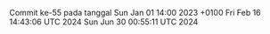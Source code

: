 Commit ke-55 pada tanggal Sun Jan 01 14:00 2023 +0100
Fri Feb 16 14:43:06 UTC 2024
Sun Jun 30 00:55:11 UTC 2024
